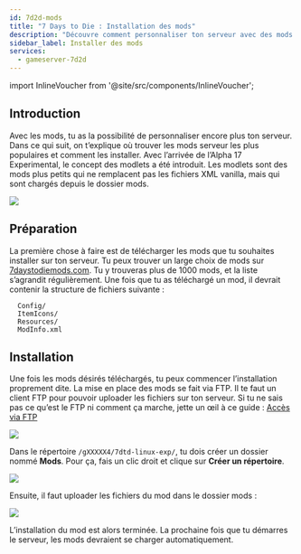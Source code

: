 ```yaml
---
id: 7d2d-mods
title: "7 Days to Die : Installation des mods"
description: "Découvre comment personnaliser ton serveur avec des mods populaires et améliorer le gameplay pour une expérience unique → En savoir plus maintenant"
sidebar_label: Installer des mods
services:
  - gameserver-7d2d
---
```


import InlineVoucher from '@site/src/components/InlineVoucher';

## Introduction

Avec les mods, tu as la possibilité de personnaliser encore plus ton serveur. Dans ce qui suit, on t’explique où trouver les mods serveur les plus populaires et comment les installer. Avec l’arrivée de l’Alpha 17 Experimental, le concept des modlets a été introduit. Les modlets sont des mods plus petits qui ne remplacent pas les fichiers XML vanilla, mais qui sont chargés depuis le dossier mods.

![](https://screensaver01.zap-hosting.com/index.php/s/McQLetfwmEMbo6N/preview)

<InlineVoucher />

## Préparation

La première chose à faire est de télécharger les mods que tu souhaites installer sur ton serveur. Tu peux trouver un large choix de mods sur [7daystodiemods.com](https://7daystodiemods.com/). Tu y trouveras plus de 1000 mods, et la liste s’agrandit régulièrement. Une fois que tu as téléchargé un mod, il devrait contenir la structure de fichiers suivante :

```
  Config/
  ItemIcons/
  Resources/
  ModInfo.xml
```

## Installation

Une fois les mods désirés téléchargés, tu peux commencer l’installation proprement dite. La mise en place des mods se fait via FTP. Il te faut un client FTP pour pouvoir uploader les fichiers sur ton serveur. Si tu ne sais pas ce qu’est le FTP ni comment ça marche, jette un œil à ce guide : [Accès via FTP](gameserver-ftpaccess.md)

![](https://screensaver01.zap-hosting.com/index.php/s/9Q86iArComw55cH/preview)

Dans le répertoire ``/gXXXXX4/7dtd-linux-exp/``, tu dois créer un dossier nommé **Mods**. Pour ça, fais un clic droit et clique sur **Créer un répertoire**.

![](https://screensaver01.zap-hosting.com/index.php/s/RE2n6WodsWq38Pr/preview)

Ensuite, il faut uploader les fichiers du mod dans le dossier mods :

![](https://screensaver01.zap-hosting.com/index.php/s/WjNY5tMnAt7jfga/preview)

L’installation du mod est alors terminée. La prochaine fois que tu démarres le serveur, les mods devraient se charger automatiquement.

<InlineVoucher />